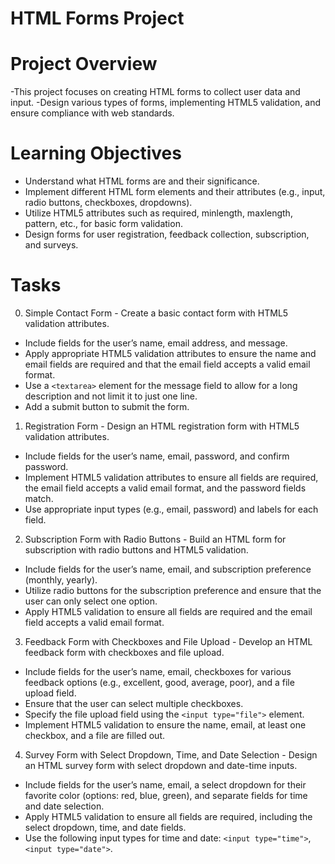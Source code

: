 # HTML Forms Project

# Project Overview

-This project focuses on creating HTML forms to collect user data and input. 
-Design various types of forms, implementing HTML5 validation, and ensure compliance with web standards.

# Learning Objectives

- Understand what HTML forms are and their significance.
- Implement different HTML form elements and their attributes (e.g., input, radio buttons, checkboxes, dropdowns).
- Utilize HTML5 attributes such as required, minlength, maxlength, pattern, etc., for basic form validation.
- Design forms for user registration, feedback collection, subscription, and surveys.

# Tasks

0. Simple Contact Form - Create a basic contact form with HTML5 validation attributes.

- Include fields for the user’s name, email address, and message.
- Apply appropriate HTML5 validation attributes to ensure the name and email fields are required and that the email field accepts a valid email format.
- Use a `<textarea>` element for the message field to allow for a long description and not limit it to just one line.
- Add a submit button to submit the form.

1. Registration Form - Design an HTML registration form with HTML5 validation attributes.

- Include fields for the user’s name, email, password, and confirm password.
- Implement HTML5 validation attributes to ensure all fields are required, the email field accepts a valid email format, and the password fields match.
- Use appropriate input types (e.g., email, password) and labels for each field.

2. Subscription Form with Radio Buttons - Build an HTML form for subscription with radio buttons and HTML5 validation.

- Include fields for the user’s name, email, and subscription preference (monthly, yearly).
- Utilize radio buttons for the subscription preference and ensure that the user can only select one option.
- Apply HTML5 validation to ensure all fields are required and the email field accepts a valid email format.

3. Feedback Form with Checkboxes and File Upload - Develop an HTML feedback form with checkboxes and file upload.

- Include fields for the user’s name, email, checkboxes for various feedback options (e.g., excellent, good, average, poor), and a file upload field.
- Ensure that the user can select multiple checkboxes.
- Specify the file upload field using the `<input type="file">` element.
- Implement HTML5 validation to ensure the name, email, at least one checkbox, and a file are filled out.

4. Survey Form with Select Dropdown, Time, and Date Selection - Design an HTML survey form with select dropdown and date-time inputs.

- Include fields for the user’s name, email, a select dropdown for their favorite color (options: red, blue, green), and separate fields for time and date selection.
- Apply HTML5 validation to ensure all fields are required, including the select dropdown, time, and date fields.
- Use the following input types for time and date: `<input type="time">`, `<input type="date">`.


